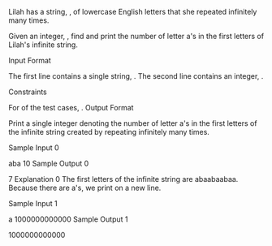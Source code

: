 Lilah has a string, , of lowercase English letters that she repeated infinitely many times.

Given an integer, , find and print the number of letter a's in the first  letters of Lilah's infinite string.

Input Format

The first line contains a single string, . 
The second line contains an integer, .

Constraints

For  of the test cases, .
Output Format

Print a single integer denoting the number of letter a's in the first  letters of the infinite string created by repeating  infinitely many times.

Sample Input 0

aba
10
Sample Output 0

7
Explanation 0 
The first  letters of the infinite string are abaabaabaa. Because there are  a's, we print  on a new line.

Sample Input 1

a
1000000000000
Sample Output 1

1000000000000